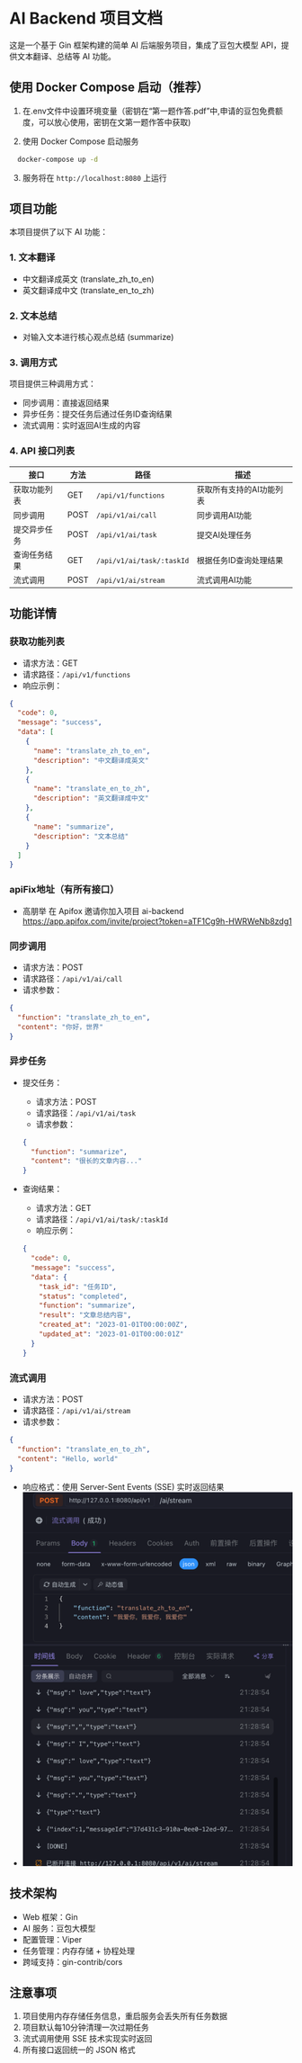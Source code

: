 # AI Backend 项目文档

这是一个基于 Gin 框架构建的简单 AI 后端服务项目，集成了豆包大模型 API，提供文本翻译、总结等 AI 功能。


## 使用 Docker Compose 启动（推荐）

1. 在.env文件中设置环境变量（密钥在“第一题作答.pdf”中,申请的豆包免费额度，可以放心使用，密钥在文第一题作答中获取)

2. 使用 Docker Compose 启动服务
```bash
  docker-compose up -d
  ```

3. 服务将在 `http://localhost:8080` 上运行

## 项目功能

本项目提供了以下 AI 功能：

### 1. 文本翻译

- 中文翻译成英文 (translate_zh_to_en)
- 英文翻译成中文 (translate_en_to_zh)

### 2. 文本总结

- 对输入文本进行核心观点总结 (summarize)

### 3. 调用方式

项目提供三种调用方式：

- 同步调用：直接返回结果
- 异步任务：提交任务后通过任务ID查询结果
- 流式调用：实时返回AI生成的内容

### 4. API 接口列表

| 接口     | 方法   | 路径                        | 描述            |
|--------|------|---------------------------|---------------|
| 获取功能列表 | GET  | `/api/v1/functions`       | 获取所有支持的AI功能列表 |
| 同步调用   | POST | `/api/v1/ai/call`         | 同步调用AI功能      |
| 提交异步任务 | POST | `/api/v1/ai/task`         | 提交AI处理任务      |
| 查询任务结果 | GET  | `/api/v1/ai/task/:taskId` | 根据任务ID查询处理结果  |
| 流式调用   | POST | `/api/v1/ai/stream`       | 流式调用AI功能      |

## 功能详情

### 获取功能列表

- 请求方法：GET
- 请求路径：`/api/v1/functions`
- 响应示例：

```json
{
  "code": 0,
  "message": "success",
  "data": [
    {
      "name": "translate_zh_to_en",
      "description": "中文翻译成英文"
    },
    {
      "name": "translate_en_to_zh",
      "description": "英文翻译成中文"
    },
    {
      "name": "summarize",
      "description": "文本总结"
    }
  ]
}
```

### apiFix地址（有所有接口）

- 高朋举 在 Apifox 邀请你加入项目 ai-backend https://app.apifox.com/invite/project?token=aTF1Cg9h-HWRWeNb8zdg1

### 同步调用

- 请求方法：POST
- 请求路径：`/api/v1/ai/call`
- 请求参数：

```json
{
  "function": "translate_zh_to_en",
  "content": "你好，世界"
}
```

### 异步任务

- 提交任务：
    - 请求方法：POST
    - 请求路径：`/api/v1/ai/task`
    - 请求参数：
  ```json
  {
    "function": "summarize",
    "content": "很长的文章内容..."
  }
  ```


- 查询结果：
    - 请求方法：GET
    - 请求路径：`/api/v1/ai/task/:taskId`
    - 响应示例：
  ```json
  {
    "code": 0,
    "message": "success",
    "data": {
      "task_id": "任务ID",
      "status": "completed",
      "function": "summarize",
      "result": "文章总结内容",
      "created_at": "2023-01-01T00:00:00Z",
      "updated_at": "2023-01-01T00:00:01Z"
    }
  }
  ```

### 流式调用

- 请求方法：POST
- 请求路径：`/api/v1/ai/stream`
- 请求参数：

```json
{
  "function": "translate_en_to_zh",
  "content": "Hello, world"
}
```

- 响应格式：使用 Server-Sent Events (SSE) 实时返回结果
- ![img.png](image/img.png)

## 技术架构

- Web 框架：Gin
- AI 服务：豆包大模型
- 配置管理：Viper
- 任务管理：内存存储 + 协程处理
- 跨域支持：gin-contrib/cors

## 注意事项

1. 项目使用内存存储任务信息，重启服务会丢失所有任务数据
2. 项目默认每10分钟清理一次过期任务
3. 流式调用使用 SSE 技术实现实时返回
4. 所有接口返回统一的 JSON 格式
